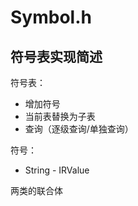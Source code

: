 # Symbol.h

## 符号表实现简述

符号表：

+ 增加符号
+ 当前表替换为子表
+ 查询（逐级查询/单独查询）

符号：

+ String - IRValue

两类的联合体



